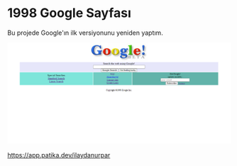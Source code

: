 # 1998 Google Sayfası
Bu projede Google'ın ilk versiyonunu yeniden yaptım.

![1998 Google Sayfası](images/google1998.png)

https://app.patika.dev/ilaydanurpar